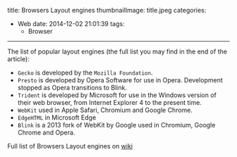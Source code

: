 title: Browsers Layout engines
thumbnailImage: title.jpeg
categories:
  - Web
date: 2014-12-02 21:01:39
tags:
	- Browser
---


The list of popular layout engines <!--more--> (the full list you may find in the end of the article):

<!--more-->

*   `Gecko` is developed by the `Mozilla Foundation`.
*   `Presto` is developed by Opera Software for use in Opera. Development stopped as Opera transitions to Blink.
*   `Trident` is developed by Microsoft for use in the Windows version of their web browser, from Internet Explorer 4 to the present time.
*   `WebKit` used in Apple Safari, Chromium and Google Chrome.
*	`EdgeHTML` in Microsoft Edge
*   `Blink` is a 2013 fork of WebKit by Google used in Chromium, Google Chrome and Opera.

Full list of Browsers Layout engines on [wiki](http://en.wikipedia.org/wiki/List_of_layout_engines)
